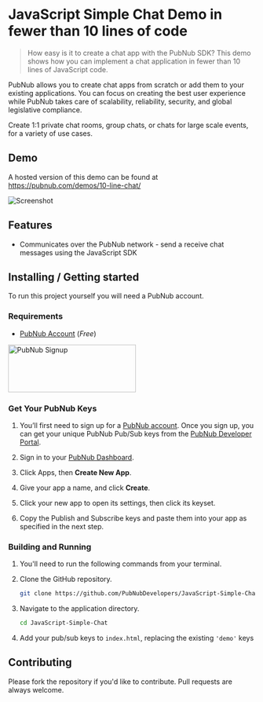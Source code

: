 # JavaScript Simple Chat Demo in fewer than 10 lines of code

> How easy is it to create a chat app with the PubNub SDK? This demo shows how you can implement a chat application in fewer than 10 lines of JavaScript code.

PubNub allows you to create chat apps from scratch or add them to your existing applications. You can focus on creating the best user experience while PubNub takes care of scalability, reliability, security, and global legislative compliance.

Create 1:1 private chat rooms, group chats, or chats for large scale events, for a variety of use cases.

## Demo

A hosted version of this demo can be found at https://pubnub.com/demos/10-line-chat/ 

![Screenshot](https://raw.githubusercontent.com/PubNubDevelopers/JavaScript-Simple-Chat/master/media/screenshot.png)

## Features

* Communicates over the PubNub network - send a receive chat messages using the JavaScript SDK

## Installing / Getting started

To run this project yourself you will need a PubNub account.

### Requirements
- [PubNub Account](#pubnub-account) (*Free*)

<a href="https://dashboard.pubnub.com/signup">
	<img alt="PubNub Signup" src="https://i.imgur.com/og5DDjf.png" width=260 height=97/>
</a>


### Get Your PubNub Keys

1. You’ll first need to sign up for a [PubNub account](https://dashboard.pubnub.com/signup/). Once you sign up, you can get your unique PubNub Pub/Sub keys from the [PubNub Developer Portal](https://admin.pubnub.com/).

1. Sign in to your [PubNub Dashboard](https://admin.pubnub.com/).

1. Click Apps, then **Create New App**.

1. Give your app a name, and click **Create**.

1. Click your new app to open its settings, then click its keyset.

1. Copy the Publish and Subscribe keys and paste them into your app as specified in the next step.

### Building and Running

1. You'll need to run the following commands from your terminal.

1. Clone the GitHub repository.

	```bash
	git clone https://github.com/PubNubDevelopers/JavaScript-Simple-Chat.git
	```
1. Navigate to the application directory.

	```bash
	cd JavaScript-Simple-Chat
	```

1. Add your pub/sub keys to `index.html`, replacing the existing `'demo'` keys


## Contributing
Please fork the repository if you'd like to contribute. Pull requests are always welcome. 

